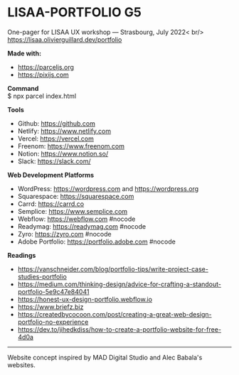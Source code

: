 # LISAA-PORTFOLIO G5
One-pager for LISAA UX workshop — Strasbourg, July 2022< br/>
https://lisaa.olivierguillard.dev/portfolio

**Made with:**
- https://parceljs.org
- https://pixijs.com

**Command**<br />
$ npx parcel index.html

**Tools**
- Github: https://github.com
- Netlify: https://www.netlify.com
- Vercel: https://vercel.com
- Freenom: https://www.freenom.com
- Notion: https://www.notion.so/ 
- Slack: https://slack.com/

**Web Development Platforms**
- WordPress: https://wordpress.com and https://wordpress.org
- Squarespace: https://squarespace.com
- Carrd: https://carrd.co
- Semplice: https://www.semplice.com
- Webflow: https://webflow.com #nocode
- Readymag: https://readymag.com #nocode
- Zyro: https://zyro.com #nocode
- Adobe Portfolio: https://portfolio.adobe.com #nocode

**Readings**
- https://vanschneider.com/blog/portfolio-tips/write-project-case-studies-portfolio
- https://medium.com/thinking-design/advice-for-crafting-a-standout-portfolio-5e9c47e84041
- https://honest-ux-design-portfolio.webflow.io
- https://www.briefz.biz
- https://createdbycocoon.com/post/creating-a-great-web-design-portfolio-no-experience
- https://dev.to/jihedkdiss/how-to-create-a-portfolio-website-for-free-4d0a

<hr />

Website concept inspired by MAD Digital Studio and Alec Babala's websites.

